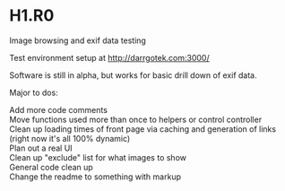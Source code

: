 H1.R0
=====

Image browsing and exif data testing

Test environment setup at http://darrgotek.com:3000/

Software is still in alpha, but works for basic drill down of exif data.

Major to dos:

Add more code comments<br />
Move functions used more than once to helpers or control controller<br />
Clean up loading times of front page via caching and generation of links (right now it's all 100% dynamic)<br />
Plan out a real UI<br />
Clean up "exclude" list for what images to show<br />
General code clean up<br />
Change the readme to something with markup
